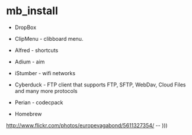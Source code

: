 mb_install
==========



- DropBox

- ClipMenu - clibboard menu.
- Alfred - shortcuts
- Adium - aim
- iStumber - wifi networks
- Cyberduck - FTP client that supports FTP, SFTP, WebDav, Cloud Files and many more protocols
- Perian - codecpack
- Homebrew



http://www.flickr.com/photos/europevagabond/5611327354/ -- )))
